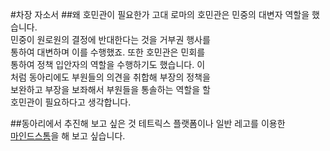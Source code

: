 #차장 자소서
##왜 호민관이 필요한가
고대 로마의 호민관은 민중의 대변자 역할을 했습니다.  
민중이 원로원의 결정에 반대한다는 것을 거부권 행사를  
통하여 대변하며 이를 수행했죠. 또한 호민관은 민회를  
통하여 정책 입안자의 역할을 수행하기도 했습니다. 이  
처럼 동아리에도 부원들의 의견을 취합해 부장의 정책을  
보완하고 부장을 보좌해서 부원들을 통솔하는 역할을 할  
호민관이 필요하다고 생각합니다.

##동아리에서 추진해 보고 싶은 것
테트릭스 플랫폼이나 일반 레고를 이용한  
[마인드스톰](https://www.lego.com/ko-kr/mindstorms/about-ev3)을 해 보고 싶습니다.
